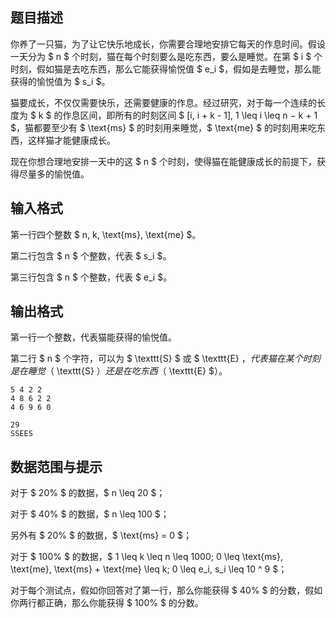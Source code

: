 ## 题目描述

你养了一只猫，为了让它快乐地成长，你需要合理地安排它每天的作息时间。假设一天分为 $ n $ 个时刻，猫在每个时刻要么是吃东西，要么是睡觉。在第 $ i $ 个时刻，假如猫是去吃东西，那么它能获得愉悦值 $ e_i $，假如是去睡觉，那么能获得的愉悦值为 $ s_i $。

猫要成长，不仅仅需要快乐，还需要健康的作息。经过研究，对于每一个连续的长度为 $ k $ 的作息区间，即所有的时刻区间 $ [i, i + k - 1], 1 \leq i \leq n − k + 1 $，猫都要至少有 $ \text{ms} $ 的时刻用来睡觉，$ \text{me} $ 的时刻用来吃东西，这样猫才能健康成长。  

现在你想合理地安排一天中的这 $ n $ 个时刻，使得猫在能健康成长的前提下，获得尽量多的愉悦值。

## 输入格式

第一行四个整数 $ n, k, \text{ms}, \text{me} $。  
第二行包含 $ n $ 个整数，代表 $ s_i $。  
第三行包含 $ n $ 个整数，代表 $ e_i $。

## 输出格式

第一行一个整数，代表猫能获得的愉悦值。  
第二行 $ n $ 个字符，可以为 $ \texttt{S} $ 或 $ \texttt{E} $，代表猫在某个时刻是在睡觉（$ \texttt{S} $）还是在吃东西（$ \texttt{E} $）。

```input1
5 4 2 2
4 8 6 2 2
4 6 9 6 0
```

```output1
29
SSEES
```

## 数据范围与提示

对于 $ 20\% $ 的数据，$ n \leq 20 $；  
对于 $ 40\% $ 的数据，$ n \leq 100 $；  
另外有 $ 20\% $ 的数据，$ \text{ms} = 0 $；  
对于 $ 100\% $ 的数据，$ 1 \leq k \leq n \leq 1000; 0 \leq \text{ms}, \text{me}, \text{ms} + \text{me} \leq k; 0 \leq e_i, s_i \leq 10 ^ 9 $；  
对于每个测试点，假如你回答对了第一行，那么你能获得 $ 40\% $ 的分数，假如你两行都正确，那么你能获得 $ 100\% $ 的分数。


